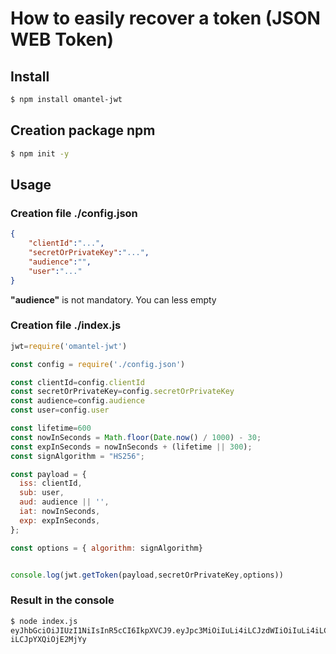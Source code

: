# How to easily recover a token (JSON WEB Token)

## Install
```bash
$ npm install omantel-jwt
```

## Creation package npm

```bash
$ npm init -y
```
## Usage

### Creation file ./config.json


```json
{
    "clientId":"...",
    "secretOrPrivateKey":"...",
    "audience":"",
    "user":"..."
}
```

__"audience"__ is not mandatory. You can less empty

### Creation file ./index.js
  
```js
jwt=require('omantel-jwt')

const config = require('./config.json')

const clientId=config.clientId
const secretOrPrivateKey=config.secretOrPrivateKey
const audience=config.audience
const user=config.user

const lifetime=600
const nowInSeconds = Math.floor(Date.now() / 1000) - 30;
const expInSeconds = nowInSeconds + (lifetime || 300);
const signAlgorithm = "HS256";

const payload = {
  iss: clientId,
  sub: user,
  aud: audience || '',
  iat: nowInSeconds,
  exp: expInSeconds,
};

const options = { algorithm: signAlgorithm}


console.log(jwt.getToken(payload,secretOrPrivateKey,options))
```
  
### Result in the console

```bash
$ node index.js
eyJhbGciOiJIUzI1NiIsInR5cCI6IkpXVCJ9.eyJpc3MiOiIuLi4iLCJzdWIiOiIuLi4iLCJhdWQiOiI
iLCJpYXQiOjE2MjYy
```